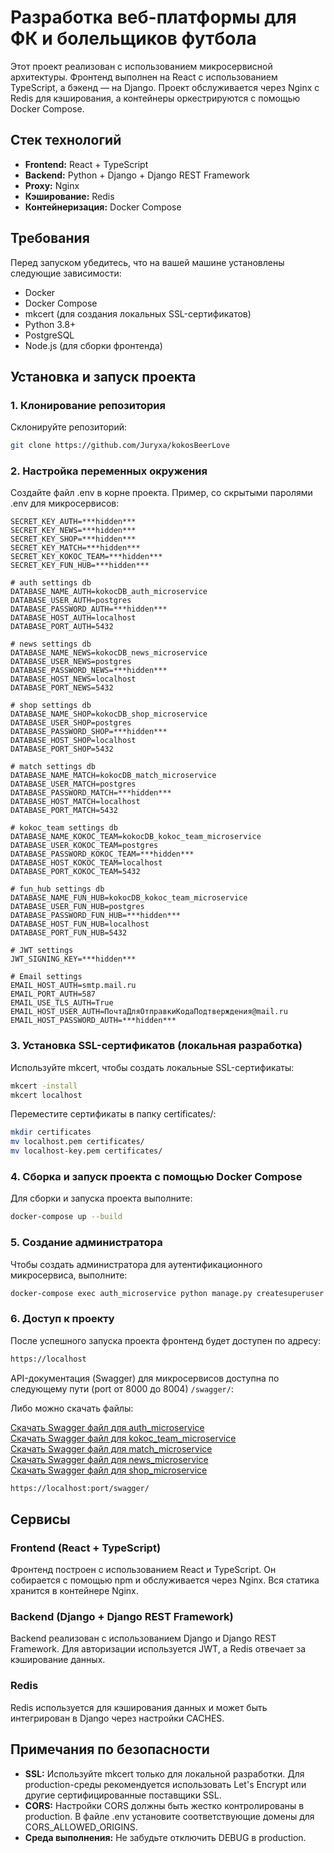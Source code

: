 # Разработка веб-платформы для ФК и болельщиков футбола 

Этот проект реализован с использованием микросервисной архитектуры. Фронтенд выполнен на React с использованием TypeScript, а бэкенд — на Django. Проект обслуживается через Nginx с Redis для кэширования, а контейнеры оркестрируются с помощью Docker Compose.

## Стек технологий

- **Frontend:** React + TypeScript
- **Backend:** Python + Django + Django REST Framework
- **Proxy:** Nginx
- **Кэширование:** Redis
- **Контейнеризация:** Docker Compose

## Требования

Перед запуском убедитесь, что на вашей машине установлены следующие зависимости:

- Docker
- Docker Compose
- mkcert (для создания локальных SSL-сертификатов)
- Python 3.8+
- PostgreSQL
- Node.js (для сборки фронтенда)

## Установка и запуск проекта

### 1. Клонирование репозитория

Склонируйте репозиторий:

```bash
git clone https://github.com/Juryxa/kokosBeerLove
```
### 2. Настройка переменных окружения

Создайте файл .env в корне проекта. Пример, со скрытыми паролями .env для микросервисов:
```env
SECRET_KEY_AUTH=***hidden***
SECRET_KEY_NEWS=***hidden***
SECRET_KEY_SHOP=***hidden***
SECRET_KEY_MATCH=***hidden***
SECRET_KEY_KOKOC_TEAM=***hidden***
SECRET_KEY_FUN_HUB=***hidden***

# auth settings db
DATABASE_NAME_AUTH=kokocDB_auth_microservice
DATABASE_USER_AUTH=postgres
DATABASE_PASSWORD_AUTH=***hidden***
DATABASE_HOST_AUTH=localhost
DATABASE_PORT_AUTH=5432

# news settings db
DATABASE_NAME_NEWS=kokocDB_news_microservice
DATABASE_USER_NEWS=postgres
DATABASE_PASSWORD_NEWS=***hidden***
DATABASE_HOST_NEWS=localhost
DATABASE_PORT_NEWS=5432

# shop settings db
DATABASE_NAME_SHOP=kokocDB_shop_microservice
DATABASE_USER_SHOP=postgres
DATABASE_PASSWORD_SHOP=***hidden***
DATABASE_HOST_SHOP=localhost
DATABASE_PORT_SHOP=5432

# match settings db
DATABASE_NAME_MATCH=kokocDB_match_microservice
DATABASE_USER_MATCH=postgres
DATABASE_PASSWORD_MATCH=***hidden***
DATABASE_HOST_MATCH=localhost
DATABASE_PORT_MATCH=5432

# kokoc_team settings db
DATABASE_NAME_KOKOC_TEAM=kokocDB_kokoc_team_microservice
DATABASE_USER_KOKOC_TEAM=postgres
DATABASE_PASSWORD_KOKOC_TEAM=***hidden***
DATABASE_HOST_KOKOC_TEAM=localhost
DATABASE_PORT_KOKOC_TEAM=5432

# fun_hub settings db
DATABASE_NAME_FUN_HUB=kokocDB_kokoc_team_microservice
DATABASE_USER_FUN_HUB=postgres
DATABASE_PASSWORD_FUN_HUB=***hidden***
DATABASE_HOST_FUN_HUB=localhost
DATABASE_PORT_FUN_HUB=5432

# JWT settings
JWT_SIGNING_KEY=***hidden***

# Email settings
EMAIL_HOST_AUTH=smtp.mail.ru
EMAIL_PORT_AUTH=587
EMAIL_USE_TLS_AUTH=True
EMAIL_HOST_USER_AUTH=ПочтаДляОтправкиКодаПодтверждения@mail.ru
EMAIL_HOST_PASSWORD_AUTH=***hidden***
```
### 3. Установка SSL-сертификатов (локальная разработка)
Используйте mkcert, чтобы создать локальные SSL-сертификаты:
```bash
mkcert -install
mkcert localhost
```
Переместите сертификаты в папку certificates/:
```bash
mkdir certificates
mv localhost.pem certificates/
mv localhost-key.pem certificates/
```
### 4. Сборка и запуск проекта с помощью Docker Compose
Для сборки и запуска проекта выполните:
```bash
docker-compose up --build
```
### 5. Создание администратора
Чтобы создать администратора для аутентификационного микросервиса, выполните:
```bash
docker-compose exec auth_microservice python manage.py createsuperuser
```
### 6. Доступ к проекту
После успешного запуска проекта фронтенд будет доступен по адресу:
```bash
https://localhost
```
API-документация (Swagger) для микросервисов доступна по следующему пути (port от 8000 до 8004) `/swagger/`:  

Либо можно скачать файлы:

[Скачать Swagger файл для auth_microservice](https://github.com/Juryxa/kokosBeerLove/blob/main/auth_microservice)  
[Скачать Swagger файл для kokoc_team_microservice](https://github.com/Juryxa/kokosBeerLove/blob/main/kokoc_team_microservice)  
[Скачать Swagger файл для match_microservice](https://github.com/Juryxa/kokosBeerLove/blob/main/match_microservice)  
[Скачать Swagger файл для news_microservice](https://github.com/Juryxa/kokosBeerLove/blob/main/news_microservice)  
[Скачать Swagger файл для shop_microservice](https://github.com/Juryxa/kokosBeerLove/blob/main/shop_microservice)

```bash
https://localhost:port/swagger/
```
## Сервисы
### Frontend (React + TypeScript)
Фронтенд построен с использованием React и TypeScript. Он собирается с помощью npm и обслуживается через Nginx. Вся статика хранится в контейнере Nginx.
### Backend (Django + Django REST Framework)
Backend реализован с использованием Django и Django REST Framework. Для авторизации используется JWT, а Redis отвечает за кэширование данных.
### Redis
Redis используется для кэширования данных и может быть интегрирован в Django через настройки CACHES.

## Примечания по безопасности
- **SSL:** Используйте mkcert только для локальной разработки. Для production-среды рекомендуется использовать Let's Encrypt или другие сертифицированные поставщики SSL.
- **CORS:**  Настройки CORS должны быть жестко контролированы в production. В файле .env установите соответствующие домены для CORS_ALLOWED_ORIGINS.
- **Среда выполнения:** Не забудьте отключить DEBUG в production.
